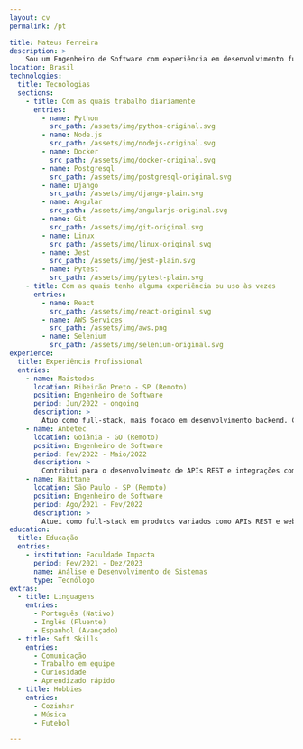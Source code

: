 ```yaml
---
layout: cv
permalink: /pt

title: Mateus Ferreira
description: >
    Sou um Engenheiro de Software com experiência em desenvolvimento full-stack. Me considero um profissional flexível e um solucionador de problemas antes de tudo. 
location: Brasil
technologies:
  title: Tecnologias
  sections:
    - title: Com as quais trabalho diariamente
      entries:
        - name: Python
          src_path: /assets/img/python-original.svg
        - name: Node.js
          src_path: /assets/img/nodejs-original.svg
        - name: Docker
          src_path: /assets/img/docker-original.svg
        - name: Postgresql
          src_path: /assets/img/postgresql-original.svg
        - name: Django
          src_path: /assets/img/django-plain.svg
        - name: Angular
          src_path: /assets/img/angularjs-original.svg
        - name: Git 
          src_path: /assets/img/git-original.svg
        - name: Linux
          src_path: /assets/img/linux-original.svg
        - name: Jest
          src_path: /assets/img/jest-plain.svg
        - name: Pytest
          src_path: /assets/img/pytest-plain.svg
    - title: Com as quais tenho alguma experiência ou uso às vezes
      entries:
        - name: React
          src_path: /assets/img/react-original.svg
        - name: AWS Services
          src_path: /assets/img/aws.png
        - name: Selenium
          src_path: /assets/img/selenium-original.svg
experience:
  title: Experiência Profissional
  entries:
    - name: Maistodos
      location: Ribeirão Preto - SP (Remoto)
      position: Engenheiro de Software
      period: Jun/2022 - ongoing
      description: >
        Atuo como full-stack, mais focado em desenvolvimento backend. Compondo o time responsável por produtos de cashback. Colaboro com todo o ciclo de desenvolvimento incluindo testes, resolução de bugs, code review, levantamento de requisitos, infraestrutura, etc.
    - name: Anbetec
      location: Goiânia - GO (Remoto)
      position: Engenheiro de Software
      period: Fev/2022 - Maio/2022
      description: >
        Contribui para o desenvolvimento de APIs REST e integrações com ERPs por curto período.
    - name: Haittane
      location: São Paulo - SP (Remoto)
      position: Engenheiro de Software
      period: Ago/2021 - Fev/2022
      description: >
        Atuei como full-stack em produtos variados como APIs REST e websites para diferentes clientes de uma software house, contribuindo ativamente com desenvolvimento de features e POCs, assim como resolução de bugs e deploy de aplicações.
education:
  title: Educação
  entries:
    - institution: Faculdade Impacta
      period: Fev/2021 - Dez/2023
      name: Análise e Desenvolvimento de Sistemas
      type: Tecnólogo
extras:
  - title: Linguagens
    entries:
      - Português (Nativo)
      - Inglês (Fluente)
      - Espanhol (Avançado)
  - title: Soft Skills
    entries:
      - Comunicação
      - Trabalho em equipe
      - Curiosidade
      - Aprendizado rápido
  - title: Hobbies
    entries:
      - Cozinhar
      - Música
      - Futebol

---
```

